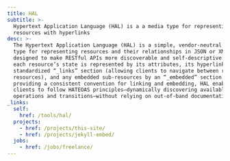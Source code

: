 ```yaml
---
title: HAL
subtitle: >-
  Hypertext Application Language (HAL) is a a media type for representing
  resources with hyperlinks
desc: >-
  The Hypertext Application Language (HAL) is a simple, vendor-neutral media
  type for representing resources and their relationships in JSON or XML,
  designed to make RESTful APIs more discoverable and self-descriptive. In HAL,
  each resource’s state is represented by its attributes, its hyperlinks by a
  standardized “_links” section (allowing clients to navigate between related
  resources), and any embedded sub‐resources by an “_embedded” section. By
  providing a consistent convention for linking and embedding, HAL enables
  clients to follow HATEOAS principles—dynamically discovering available
  operations and transitions—without relying on out-of-band documentation.
_links:
  self:
    href: /tools/hal/
  projects:
    - href: /projects/this-site/
    - href: /projects/jekyll-embed/
  jobs:
    - href: /jobs/freelance/
---
```

